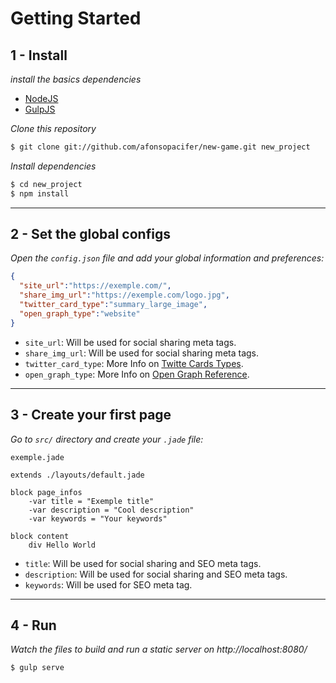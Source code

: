 # Getting Started

## 1 - Install
*install the basics dependencies*

- [NodeJS](https://nodejs.org/en/)
- [GulpJS](http://gulpjs.com/)

*Clone this repository*
```sh
$ git clone git://github.com/afonsopacifer/new-game.git new_project
```

*Install dependencies*
```sh
$ cd new_project
$ npm install
```
<hr>

## 2 - Set the global configs

*Open the `config.json` file and add your global information and preferences:*

```json
{
  "site_url":"https://exemple.com/",
  "share_img_url":"https://exemple.com/logo.jpg",
  "twitter_card_type":"summary_large_image",
  "open_graph_type":"website"
}
```

- `site_url`: Will be used for social sharing meta tags.<br>
- `share_img_url`: Will be used for social sharing meta tags.
- `twitter_card_type`: More Info on [Twitte Cards Types](https://dev.twitter.com/cards/types).
- `open_graph_type`: More Info on [Open Graph Reference](https://developers.facebook.com/docs/reference/opengraph/).

<hr>

## 3 - Create your first page

*Go to `src/` directory and create your `.jade` file:*

`exemple.jade`

```jade
extends ./layouts/default.jade

block page_infos
	-var title = "Exemple title"
	-var description = "Cool description"
	-var keywords = "Your keywords"

block content
	div Hello World
```
- `title`: Will be used for social sharing and SEO meta tags.
- `description`: Will be used for social sharing and SEO meta tags.
- `keywords`: Will be used for SEO meta tag.

<hr>

## 4 - Run
*Watch the files to build and run a static server on http://localhost:8080/*
```sh
$ gulp serve
```
